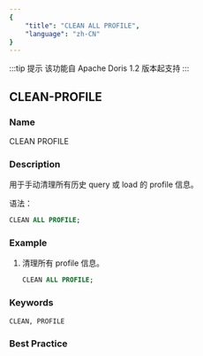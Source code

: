 ```yaml
---
{
    "title": "CLEAN ALL PROFILE",
    "language": "zh-CN"
}
---
```


<!--
Licensed to the Apache Software Foundation (ASF) under one
or more contributor license agreements.  See the NOTICE file
distributed with this work for additional information
regarding copyright ownership.  The ASF licenses this file
to you under the Apache License, Version 2.0 (the
"License"); you may not use this file except in compliance
with the License.  You may obtain a copy of the License at

  http://www.apache.org/licenses/LICENSE-2.0

Unless required by applicable law or agreed to in writing,
software distributed under the License is distributed on an
"AS IS" BASIS, WITHOUT WARRANTIES OR CONDITIONS OF ANY
KIND, either express or implied.  See the License for the
specific language governing permissions and limitations
under the License.
-->

:::tip 提示
该功能自 Apache Doris  1.2 版本起支持
:::

## CLEAN-PROFILE

### Name

CLEAN PROFILE


### Description

用于手动清理所有历史 query 或 load 的 profile 信息。

语法：

```sql
CLEAN ALL PROFILE;
```

### Example

1. 清理所有 profile 信息。

	```sql
	CLEAN ALL PROFILE;
	```

### Keywords

    CLEAN, PROFILE

### Best Practice

